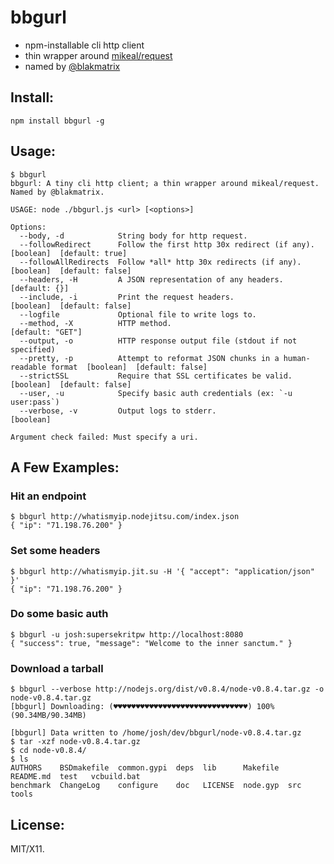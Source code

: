 # bbgurl

* npm-installable cli http client
* thin wrapper around [mikeal/request](https://github.com/mikeal/request)
* named by [@blakmatrix](https://github.com/blakmatrix)

## Install:

    npm install bbgurl -g

## Usage:

```
$ bbgurl 
bbgurl: A tiny cli http client; a thin wrapper around mikeal/request. Named by @blakmatrix.

USAGE: node ./bbgurl.js <url> [<options>]

Options:
  --body, -d            String body for http request.                             
  --followRedirect      Follow the first http 30x redirect (if any).                [boolean]  [default: true]
  --followAllRedirects  Follow *all* http 30x redirects (if any).                   [boolean]  [default: false]
  --headers, -H         A JSON representation of any headers.                       [default: {}]
  --include, -i         Print the request headers.                                  [boolean]  [default: false]
  --logfile             Optional file to write logs to.                           
  --method, -X          HTTP method.                                                [default: "GET"]
  --output, -o          HTTP response output file (stdout if not specified)       
  --pretty, -p          Attempt to reformat JSON chunks in a human-readable format  [boolean]  [default: false]
  --strictSSL           Require that SSL certificates be valid.                     [boolean]  [default: false]
  --user, -u            Specify basic auth credentials (ex: `-u user:pass`)       
  --verbose, -v         Output logs to stderr.                                      [boolean]

Argument check failed: Must specify a uri.
```

## A Few Examples:

### Hit an endpoint

```
$ bbgurl http://whatismyip.nodejitsu.com/index.json
{ "ip": "71.198.76.200" }
```

### Set some headers

```
$ bbgurl http://whatismyip.jit.su -H '{ "accept": "application/json" }'
{ "ip": "71.198.76.200" }
```

### Do some basic auth

```
$ bbgurl -u josh:supersekritpw http://localhost:8080
{ "success": true, "message": "Welcome to the inner sanctum." }
```

### Download a tarball

```
$ bbgurl --verbose http://nodejs.org/dist/v0.8.4/node-v0.8.4.tar.gz -o node-v0.8.4.tar.gz
[bbgurl] Downloading: (♥♥♥♥♥♥♥♥♥♥♥♥♥♥♥♥♥♥♥♥♥♥♥♥♥♥♥♥♥♥) 100% (90.34MB/90.34MB)                    

[bbgurl] Data written to /home/josh/dev/bbgurl/node-v0.8.4.tar.gz
$ tar -xzf node-v0.8.4.tar.gz 
$ cd node-v0.8.4/
$ ls
AUTHORS    BSDmakefile  common.gypi  deps  lib      Makefile  README.md  test   vcbuild.bat
benchmark  ChangeLog    configure    doc   LICENSE  node.gyp  src        tools
```

## License:

MIT/X11.
